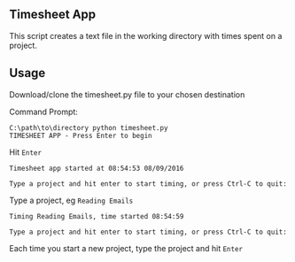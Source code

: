 ## Timesheet App
This script creates a text file in the working directory with times spent on a project.

## Usage
Download/clone the timesheet.py file to your chosen destination

Command Prompt:
```
C:\path\to\directory python timesheet.py
TIMESHEET APP - Press Enter to begin
```
Hit ```Enter```
```
Timesheet app started at 08:54:53 08/09/2016

Type a project and hit enter to start timing, or press Ctrl-C to quit: 
```
Type a project, eg ```Reading Emails```
```
Timing Reading Emails, time started 08:54:59

Type a project and hit enter to start timing, or press Ctrl-C to quit:
```
Each time you start a new project, type the project and hit ```Enter```
